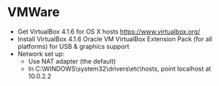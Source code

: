 VMWare
======

* Get VirtualBox 4.1.6 for OS X hosts https://www.virtualbox.org/
* Install VirtualBox 4.1.6 Oracle VM VirtualBox Extension Pack (for all platforms) for USB & graphics support
* Network set up:
  * Use NAT adapter (the default)
  * In C:\WINDOWS\system32\drivers\etc\hosts, point localhost at 10.0.2.2